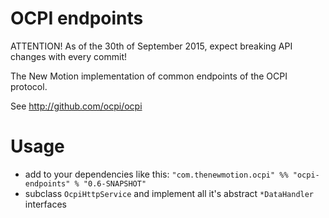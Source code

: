 # OCPI endpoints

ATTENTION! As of the 30th of September 2015, expect breaking API changes with every commit!


The New Motion implementation of common endpoints of the OCPI protocol.

See http://github.com/ocpi/ocpi

# Usage
* add to your dependencies like this:
`"com.thenewmotion.ocpi" %% "ocpi-endpoints" % "0.6-SNAPSHOT"`
* subclass `OcpiHttpService` and implement all it's abstract `*DataHandler` interfaces 



